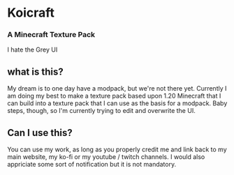 # Koicraft
### A Minecraft Texture Pack
I hate the Grey UI

## what is this?
My dream is to one day have a modpack, but we're not there yet. Currently I am doing my best to make a texture pack based upon 1.20 Minecraft that I can build into a texture pack that I can use as the basis for a modpack. Baby steps, though, so I'm currently trying to edit and overwrite the UI.

## Can I use this?
You can use my work, as long as you properly credit me and link back to my main website, my ko-fi or my youtube / twitch channels. I would also appriciate some sort of notification but it is not mandatory.
